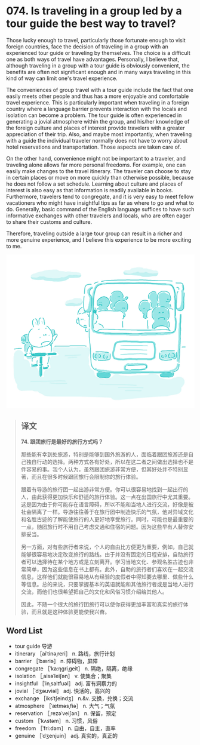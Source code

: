 # 074. Is traveling in a group led by a tour guide the best way to travel?

Those lucky enough to travel, particularly those fortunate enough to visit foreign countries, face the decision of traveling in a group with an experienced tour guide or traveling by themselves. The choice is a difficult one as both ways of travel have advantages. Personally, I believe that, although traveling in a group with a tour guide is obviously convenient, the benefits are often not significant enough and in many ways traveling in this kind of way can limit one's travel experience.

The conveniences of group travel with a tour guide include the fact that one easily meets other people and thus has a more enjoyable and comfortable travel experience. This is particularly important when traveling in a foreign country where a language barrier prevents interaction with the locals and isolation can become a problem. The tour guide is often experienced in generating a jovial atmosphere within the group, and his/her knowledge of the foreign culture and places of interest provide travelers with a greater appreciation of their trip. Also, and maybe most importantly, when traveling with a guide the individual traveler normally does not have to worry about hotel reservations and transportation. Those aspects are taken care of.

On the other hand, convenience might not be important to a traveler, and traveling alone allows far more personal freedoms. For example, one can easily make changes to the travel itinerary. The traveler can choose to stay in certain places or move on more quickly than otherwise possible, because he does not follow a set schedule. Learning about culture and places of interest is also easy as that information is readily available in books. Furthermore, travelers tend to congregate, and it is very easy to meet fellow vacationers who might have insightful tips as far as where to go and what to do. Generally, basic command of the English language suffices to have such informative exchanges with other travelers and locals, who are often eager to share their customs and culture.

Therefore, traveling outside a large tour group can result in a richer and more genuine experience, and I believe this experience to be more exciting to me.

![](.gitbook/assets/toefl-ibt-high-score-essays-074.jpg)

> ## 译文
>
> **74. 跟团旅行是最好的旅行方式吗？**
>
> 那些能有幸到处旅游，特别是能够到国外旅游的人，面临着跟团旅游还是自己独自行动的选择。两种方式各有好处，所以在这二者之间做出选择也不是件容易的事。我个人认为，虽然跟团旅游非常方便，但其好处并不特别显著，而且在很多时候跟团旅行会限制你的旅行体验。
>
> 跟着有导游的旅行团一起出游非常方便。你可以很容易地找到一起出行的人，由此获得更加快乐和舒适的旅行体验。这一点在出国旅行中尤其重要。这是因为由于你可能存在语言障碍，所以不能和当地人进行交流，好像是被社会隔离了一样。导游往往善于在旅行团中制造快乐的气氛，他对异域文化和名胜古迹的了解能使旅行的人更好地享受旅行。同时，可能也是最重要的一点，随团旅行时不用自己考虑交通和住宿的问题。因为这些早有人替你安排妥当。
>
> 另一方面，对有些旅行者来说，个人的自由比方便更为重要，例如，自己就能够很容易地决定改变旅行的路线。由于并没有固定的日程安排，自助旅行者可以选择待在某个地方或是立刻离开。学习当地文化、参观名胜古迹也非常简单，因为这些信息在书上都有。此外，自助的旅行者们喜欢在一起交流信息，这样他们就能很容易地从有经验的度假者中得知要去哪里、做些什么等信息。总的来说，只要掌握基本的英语就能和其他旅行者或是当地人进行交流，而他们也很希望把自己的文化和风俗习惯介绍给其他人。
>
> 因此，不随一个很大的旅行团旅行可以使你获得更加丰富和真实的旅行体验，而且就是这种体验更能使我兴奋。

## Word List

* tour guide 导游
* itinerary ［aiˈtinəˌreri］ n. 路线，旅行计划
* barrier ［ˈbæriə］ n. 障碍物，屏障
* congregate ［ˈka:ŋgriˌgeit］ n. 隔绝，隔离，绝缘
* isolation ［ˌaisəˈleiʃən］ v. 使集合；聚集
* insightful ［ˈinˌsaitfuəl］ adj. 富有洞察力的
* jovial ［ˈdʒəuviəl］ adj. 快活的，高兴的
* exchange ［iksˈtʃeindʒ］ n.&v. 交换，兑换；交流
* atmosphere ［ˈætməsˌfiə］ n. 大气；气氛
* reservation ［ˌrezəˈveiʃən］ n. 保留，预定
* custom ［ˈkʌstəm］ n. 习惯，风俗
* freedom ［ˈfri:dəm］ n. 自由，自主，直率
* genuine ［ˈdʒenjuin］ adj. 真实的，真正的

